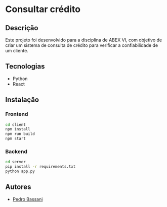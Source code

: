 # Consultar crédito

## Descrição

Este projeto foi desenvolvido para a disciplina de ABEX VI, com objetivo de criar um sistema de consulta de crédito para verificar a confiabilidade de um cliente.

## Tecnologias

- Python
- React

## Instalação

### Frontend

```bash
cd client
npm install
npm run build
npm start
```

### Backend

```bash
cd server
pip install -r requirements.txt
python app.py
```

## Autores

- [Pedro Bassani](https://github.com/PedroHBassani)
